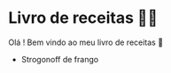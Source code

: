 # Livro de receitas :man_cook:

Olá ! Bem vindo ao meu livro de receitas :wave:

-   Strogonoff de frango

